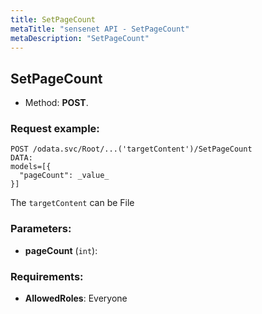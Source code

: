 ```yaml
---
title: SetPageCount
metaTitle: "sensenet API - SetPageCount"
metaDescription: "SetPageCount"
---
```


## SetPageCount
- Method: **POST**.


### Request example:

```
POST /odata.svc/Root/...('targetContent')/SetPageCount
DATA:
models=[{
  "pageCount": _value_
}]
```
The `targetContent` can be File
### Parameters:
- **pageCount** (`int`): 

### Requirements:
- **AllowedRoles**: Everyone

